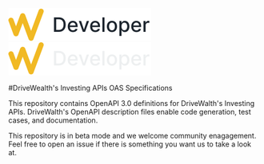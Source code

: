 ![DW Developer Logo](./static/dw-logo-dark.svg#gh-dark-mode-only)
![DW Developer Logo](./static/dw-logo-light.svg#gh-light-mode-only)

#DriveWealth's Investing APIs OAS Specifications

This repository contains OpenAPI 3.0 definitions for DriveWalth's Investing APIs. DriveWalth's OpenAPI description files enable code generation, test cases, and documentation.

This repository is in beta mode and we welcome community enagagement. Feel free to open an issue if there is something you want us to take a look at.